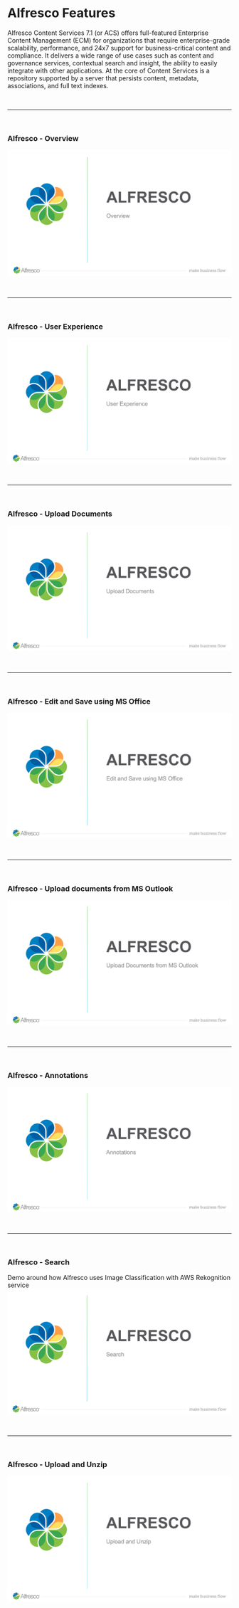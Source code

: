 # Alfresco Features

Alfresco Content Services 7.1 (or ACS) offers full-featured Enterprise Content Management (ECM) for organizations that require enterprise-grade scalability, performance, and 24x7 support for business-critical content and compliance. It delivers a wide range of use cases such as content and governance services, contextual search and insight, the ability to easily integrate with other applications. At the core of Content Services is a repository supported by a server that persists content, metadata, associations, and full text indexes.

   <br/><hr/><br/>

### Alfresco - Overview

   [![](https://github.com/sherrymax/acs-examples/blob/master/acs-feature-presentations/assets/images/1.png)](https://vimeo.com/manage/videos/680680317 "Overview")

   <br/><hr/><br/>

### Alfresco - User Experience

   [![](https://github.com/sherrymax/acs-examples/blob/master/acs-feature-presentations/assets/images/7.png)](https://vimeo.com/manage/videos/680679729 "User Experience")

   <br/><hr/><br/>

### Alfresco - Upload Documents

   [![](https://github.com/sherrymax/acs-examples/blob/master/acs-feature-presentations/assets/images/2.png)](https://vimeo.com/manage/videos/680679969 "Upload Documents")

   <br/><hr/><br/>

### Alfresco - Edit and Save using MS Office

   [![](https://github.com/sherrymax/acs-examples/blob/master/acs-feature-presentations/assets/images/3.png)](https://vimeo.com/manage/videos/680680102 "ABC")

   <br/><hr/><br/>

### Alfresco - Upload documents from MS Outlook

   [![](https://github.com/sherrymax/acs-examples/blob/master/acs-feature-presentations/assets/images/4.png)](https://vimeo.com/manage/videos/680679677 "ABC")

   <br/><hr/><br/>

### Alfresco - Annotations

   [![](https://github.com/sherrymax/acs-examples/blob/master/acs-feature-presentations/assets/images/5.png)](https://vimeo.com/manage/videos/680679303 "ABC")

   <br/><hr/><br/>

### Alfresco - Search

   Demo around how Alfresco uses Image Classification with AWS Rekognition service
   [![](https://github.com/sherrymax/acs-examples/blob/master/acs-feature-presentations/assets/images/6.png)](https://vimeo.com/manage/videos/680679896 "ABC")

   <br/><hr/><br/>

### Alfresco - Upload and Unzip

   [![](https://github.com/sherrymax/acs-examples/blob/master/acs-feature-presentations/assets/images/8.png)](https://vimeo.com/manage/videos/680679640 "ABC")
